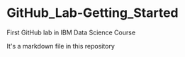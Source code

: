 # GitHub_Lab-Getting_Started
First GitHub lab in IBM Data Science Course

It's a markdown file in this repository
